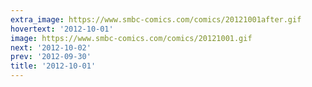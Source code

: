 ```yaml
---
extra_image: https://www.smbc-comics.com/comics/20121001after.gif
hovertext: '2012-10-01'
image: https://www.smbc-comics.com/comics/20121001.gif
next: '2012-10-02'
prev: '2012-09-30'
title: '2012-10-01'
---
```

